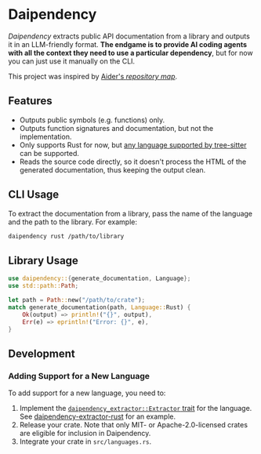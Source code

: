 # Daipendency

_Daipendency_ extracts public API documentation from a library and outputs it in an LLM-friendly format.
**The endgame is to provide AI coding agents with all the context they need to use a particular dependency**,
but for now you can just use it manually on the CLI.

This project was inspired by [Aider's _repository map_](https://aider.chat/docs/repomap.html).

## Features

- Outputs public symbols (e.g. functions) only.
- Outputs function signatures and documentation, but not the implementation.
- Only supports Rust for now, but [any language supported by tree-sitter](https://github.com/tree-sitter/tree-sitter/wiki/List-of-parsers) can be supported.
- Reads the source code directly, so it doesn't process the HTML of the generated documentation, thus keeping the output clean.

## CLI Usage

To extract the documentation from a library, pass the name of the language and the path to the library. For example:

```sh
daipendency rust /path/to/library
```

## Library Usage

```rust
use daipendency::{generate_documentation, Language};
use std::path::Path;

let path = Path::new("/path/to/crate");
match generate_documentation(path, Language::Rust) {
    Ok(output) => println!("{}", output),
    Err(e) => eprintln!("Error: {}", e),
}
```

## Development

### Adding Support for a New Language

To add support for a new language, you need to:

1. Implement the [`daipendency_extractor::Extractor` trait](https://docs.rs/daipendency-extractor/latest/daipendency_extractor/trait.Extractor.html) for the language. See [daipendency-extractor-rust](https://github.com/daipendency/daipendency-extractor-rust) for an example.
2. Release your crate. Note that only MIT- or Apache-2.0-licensed crates are eligible for inclusion in Daipendency.
3. Integrate your crate in `src/languages.rs`.
